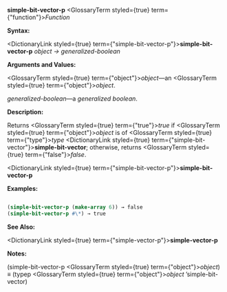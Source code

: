 **simple-bit-vector-p** <GlossaryTerm styled={true} term={"function"}><i>Function</i></GlossaryTerm> 



**Syntax:** 



<DictionaryLink styled={true} term={"simple-bit-vector-p"}><b>simple-bit-vector-p</b></DictionaryLink> *object → generalized-boolean* 



**Arguments and Values:** 



<GlossaryTerm styled={true} term={"object"}><i>object</i></GlossaryTerm>—an <GlossaryTerm styled={true} term={"object"}><i>object</i></GlossaryTerm>. 



*generalized-boolean*—a *generalized boolean*. 



**Description:** 



Returns <GlossaryTerm styled={true} term={"true"}><i>true</i></GlossaryTerm> if <GlossaryTerm styled={true} term={"object"}><i>object</i></GlossaryTerm> is of <GlossaryTerm styled={true} term={"type"}><i>type</i></GlossaryTerm> <DictionaryLink styled={true} term={"simple-bit-vector"}><b>simple-bit-vector</b></DictionaryLink>; otherwise, returns <GlossaryTerm styled={true} term={"false"}><i>false</i></GlossaryTerm>. 







 



 



<DictionaryLink styled={true} term={"simple-bit-vector-p"}><b>simple-bit-vector-p</b></DictionaryLink> 



**Examples:**
```lisp

(simple-bit-vector-p (make-array 6)) → false 
(simple-bit-vector-p #\*) → true 

```
**See Also:** 



<DictionaryLink styled={true} term={"simple-vector-p"}><b>simple-vector-p</b></DictionaryLink> 



**Notes:** 



(simple-bit-vector-p <GlossaryTerm styled={true} term={"object"}><i>object</i></GlossaryTerm>) *≡* (typep <GlossaryTerm styled={true} term={"object"}><i>object</i></GlossaryTerm> ’simple-bit-vector) 

